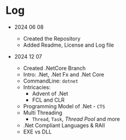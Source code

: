 # Log

- 2024 06 08
  - Created the Repository
  - Added Readme, License and Log file

- 2024 12 07
  - Created .NetCore Branch
  - Intro: .Net, .Net Fx and .Net Core
  - CommandLine: `dotnet`
  - Intricacies:
    - Advent of .Net
    - FCL and CLR
  - Programming Model of .Net - `CTS`
  - Multi Threading
    - `Thread`, `Task`, *Thread Pool* and more
  - .Net Compliant Languages & RAII
  - EXE vs DLL
